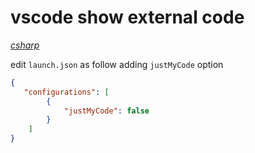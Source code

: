# vscode show external code

*[csharp](../README.md#csharp)*

edit `launch.json` as follow adding `justMyCode` option

```json
{
   "configurations": [
        {
            "justMyCode": false
        }
    ]
}
```
